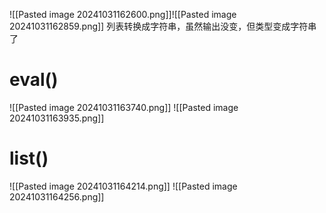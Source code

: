 ![[Pasted image 20241031162600.png]]![[Pasted image 20241031162859.png]]
列表转换成字符串，虽然输出没变，但类型变成字符串了

# eval()
![[Pasted image 20241031163740.png]]
![[Pasted image 20241031163935.png]]


# list()
![[Pasted image 20241031164214.png]]
![[Pasted image 20241031164256.png]]